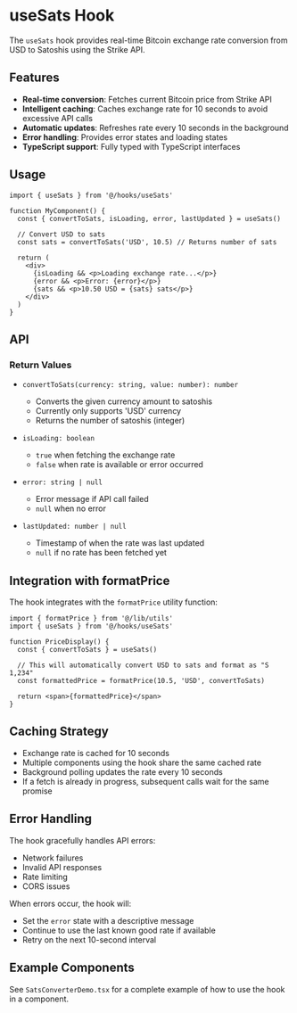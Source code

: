 # useSats Hook

The `useSats` hook provides real-time Bitcoin exchange rate conversion from USD to Satoshis using the Strike API.

## Features

- **Real-time conversion**: Fetches current Bitcoin price from Strike API
- **Intelligent caching**: Caches exchange rate for 10 seconds to avoid excessive API calls
- **Automatic updates**: Refreshes rate every 10 seconds in the background
- **Error handling**: Provides error states and loading states
- **TypeScript support**: Fully typed with TypeScript interfaces

## Usage

```tsx
import { useSats } from '@/hooks/useSats'

function MyComponent() {
  const { convertToSats, isLoading, error, lastUpdated } = useSats()

  // Convert USD to sats
  const sats = convertToSats('USD', 10.5) // Returns number of sats

  return (
    <div>
      {isLoading && <p>Loading exchange rate...</p>}
      {error && <p>Error: {error}</p>}
      {sats && <p>10.50 USD = {sats} sats</p>}
    </div>
  )
}
```

## API

### Return Values

- `convertToSats(currency: string, value: number): number`

  - Converts the given currency amount to satoshis
  - Currently only supports 'USD' currency
  - Returns the number of satoshis (integer)

- `isLoading: boolean`

  - `true` when fetching the exchange rate
  - `false` when rate is available or error occurred

- `error: string | null`

  - Error message if API call failed
  - `null` when no error

- `lastUpdated: number | null`
  - Timestamp of when the rate was last updated
  - `null` if no rate has been fetched yet

## Integration with formatPrice

The hook integrates with the `formatPrice` utility function:

```tsx
import { formatPrice } from '@/lib/utils'
import { useSats } from '@/hooks/useSats'

function PriceDisplay() {
  const { convertToSats } = useSats()

  // This will automatically convert USD to sats and format as "S 1,234"
  const formattedPrice = formatPrice(10.5, 'USD', convertToSats)

  return <span>{formattedPrice}</span>
}
```

## Caching Strategy

- Exchange rate is cached for 10 seconds
- Multiple components using the hook share the same cached rate
- Background polling updates the rate every 10 seconds
- If a fetch is already in progress, subsequent calls wait for the same promise

## Error Handling

The hook gracefully handles API errors:

- Network failures
- Invalid API responses
- Rate limiting
- CORS issues

When errors occur, the hook will:

- Set the `error` state with a descriptive message
- Continue to use the last known good rate if available
- Retry on the next 10-second interval

## Example Components

See `SatsConverterDemo.tsx` for a complete example of how to use the hook in a component.
